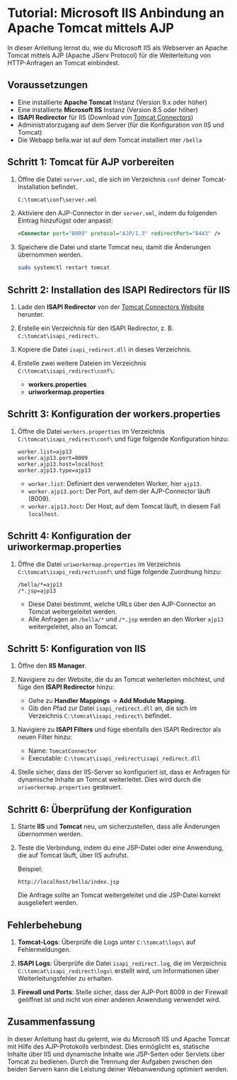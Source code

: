 # Tutorial: Microsoft IIS Anbindung an Apache Tomcat mittels AJP

In dieser Anleitung lernst du, wie du Microsoft IIS als Webserver an Apache Tomcat mittels AJP (Apache JServ Protocol) für die Weiterleitung von HTTP-Anfragen an Tomcat einbindest.

## Voraussetzungen

- Eine installierte **Apache Tomcat** Instanz (Version 9.x oder höher)
- Eine installierte **Microsoft IIS** Instanz (Version 8.5 oder höher)
- **ISAPI Redirector** für IIS (Download von [Tomcat Connectors](https://tomcat.apache.org/download-connectors.cgi))
- Administratorzugang auf dem Server (für die Konfiguration von IIS und Tomcat)
- Die Webapp bella.war ist auf dem Tomcat installiert nter `/bella`

## Schritt 1: Tomcat für AJP vorbereiten

1. Öffne die Datei `server.xml`, die sich im Verzeichnis `conf` deiner Tomcat-Installation befindet.
   ```bash
   C:\tomcat\conf\server.xml
   ```

2. Aktiviere den AJP-Connector in der `server.xml`, indem du folgenden Eintrag hinzufügst oder anpasst:
   ```xml
   <Connector port="8009" protocol="AJP/1.3" redirectPort="8443" />
   ```

3. Speichere die Datei und starte Tomcat neu, damit die Änderungen übernommen werden.
   ```bash
   sudo systemctl restart tomcat
   ```

## Schritt 2: Installation des ISAPI Redirectors für IIS

1. Lade den **ISAPI Redirector** von der [Tomcat Connectors Website](https://tomcat.apache.org/download-connectors.cgi) herunter.

2. Erstelle ein Verzeichnis für den ISAPI Redirector, z. B. `C:\tomcat\isapi_redirect\`.

3. Kopiere die Datei `isapi_redirect.dll` in dieses Verzeichnis.

4. Erstelle zwei weitere Dateien im Verzeichnis `C:\tomcat\isapi_redirect\conf\`:
    - **workers.properties**
    - **uriworkermap.properties**

## Schritt 3: Konfiguration der workers.properties

1. Öffne die Datei `workers.properties` im Verzeichnis `C:\tomcat\isapi_redirect\conf\` und füge folgende Konfiguration hinzu:
   ```properties
   worker.list=ajp13
   worker.ajp13.port=8009
   worker.ajp13.host=localhost
   worker.ajp13.type=ajp13
   ```

    - `worker.list`: Definiert den verwendeten Worker, hier `ajp13`.
    - `worker.ajp13.port`: Der Port, auf dem der AJP-Connector läuft (8009).
    - `worker.ajp13.host`: Der Host, auf dem Tomcat läuft, in diesem Fall `localhost`.

## Schritt 4: Konfiguration der uriworkermap.properties

1. Öffne die Datei `uriworkermap.properties` im Verzeichnis `C:\tomcat\isapi_redirect\conf\` und füge folgende Zuordnung hinzu:
   ```properties
   /bella/*=ajp13
   /*.jsp=ajp13
   ```

    - Diese Datei bestimmt, welche URLs über den AJP-Connector an Tomcat weitergeleitet werden.
    - Alle Anfragen an `/bella/*` und `/*.jsp` werden an den Worker `ajp13` weitergeleitet, also an Tomcat.

## Schritt 5: Konfiguration von IIS

1. Öffne den **IIS Manager**.

2. Navigiere zu der Website, die du an Tomcat weiterleiten möchtest, und füge den **ISAPI Redirector** hinzu:
    - Gehe zu **Handler Mappings** → **Add Module Mapping**.
    - Gib den Pfad zur Datei `isapi_redirect.dll` an, die sich im Verzeichnis `C:\tomcat\isapi_redirect\` befindet.

3. Navigiere zu **ISAPI Filters** und füge ebenfalls den ISAPI Redirector als neuen Filter hinzu:
    - Name: `TomcatConnector`
    - Executable: `C:\tomcat\isapi_redirect\isapi_redirect.dll`

4. Stelle sicher, dass der IIS-Server so konfiguriert ist, dass er Anfragen für dynamische Inhalte an Tomcat weiterleitet. Dies wird durch die `uriworkermap.properties` gesteuert.

## Schritt 6: Überprüfung der Konfiguration

1. Starte **IIS** und **Tomcat** neu, um sicherzustellen, dass alle Änderungen übernommen werden.

2. Teste die Verbindung, indem du eine JSP-Datei oder eine Anwendung, die auf Tomcat läuft, über IIS aufrufst.

   Beispiel:
   ```url
   http://localhost/bella/index.jsp
   ```

   Die Anfrage sollte an Tomcat weitergeleitet und die JSP-Datei korrekt ausgeliefert werden.

## Fehlerbehebung

1. **Tomcat-Logs**: Überprüfe die Logs unter `C:\tomcat\logs\` auf Fehlermeldungen.

2. **ISAPI Logs**: Überprüfe die Datei `isapi_redirect.log`, die im Verzeichnis `C:\tomcat\isapi_redirect\logs\` erstellt wird, um Informationen über Weiterleitungsfehler zu erhalten.

3. **Firewall und Ports**: Stelle sicher, dass der AJP-Port 8009 in der Firewall geöffnet ist und nicht von einer anderen Anwendung verwendet wird.

## Zusammenfassung

In dieser Anleitung hast du gelernt, wie du Microsoft IIS und Apache Tomcat mit Hilfe des AJP-Protokolls verbindest. Dies ermöglicht es, statische Inhalte über IIS und dynamische Inhalte wie JSP-Seiten oder Servlets über Tomcat zu bedienen. Durch die Trennung der Aufgaben zwischen den beiden Servern kann die Leistung deiner Webanwendung optimiert werden.

